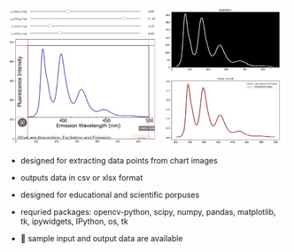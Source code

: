 ![alt text](https://github.com/theXtDev/chart-image-data-extraction/blob/main/preivew.jpg?raw=true)


- designed for extracting data points from chart images
- outputs data in csv or xlsx format
- designed for educational and scientific porpuses
- requried packages: opencv-python, scipy, numpy, pandas, matplotlib, tk, ipywidgets, IPython, os, tk 

- 🔖 sample input and output data are available

